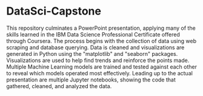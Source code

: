 # DataSci-Capstone
This repository culminates a PowerPoint presentation, applying many of the skills learned in the IBM Data Science Professional Certificate offered through Coursera. The process begins with the collection of data using web scraping and database querying. Data is cleaned and visualizations are generated in Python using the "matplotlib" and "seaborn" packages. Visualizations are used to help find trends and reinforce the points made. Multiple Machine Learning models are trained and tested against each other to reveal which models operated most effectively.
Leading up to the actual presentation are multiple Jupyter notebooks, showing the code that gathered, cleaned, and analyzed the data.

